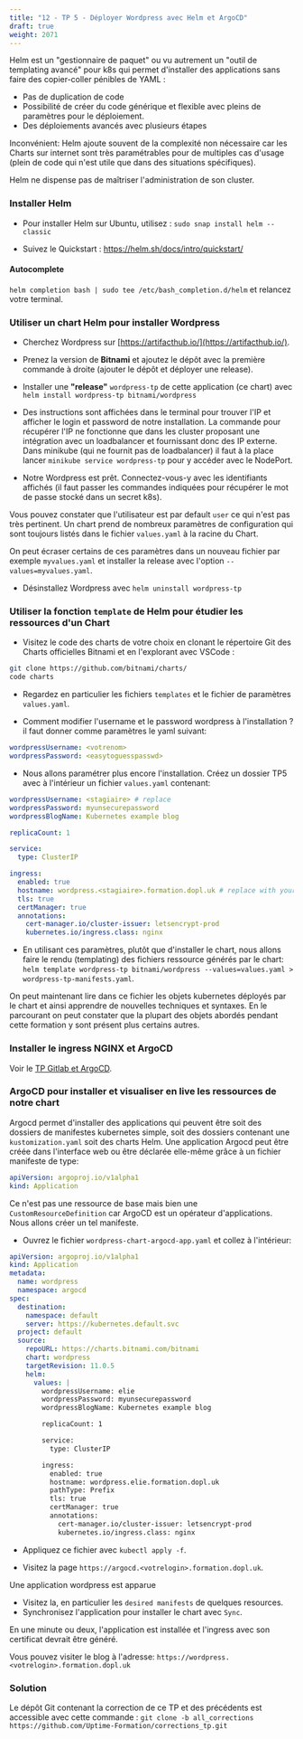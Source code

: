 ```yaml
---
title: "12 - TP 5 - Déployer Wordpress avec Helm et ArgoCD"
draft: true
weight: 2071
---
```


Helm est un "gestionnaire de paquet" ou vu autrement un "outil de templating avancé" pour k8s qui permet d'installer des applications sans faire des copier-coller pénibles de YAML :

- Pas de duplication de code
- Possibilité de créer du code générique et flexible avec pleins de paramètres pour le déploiement.
- Des déploiements avancés avec plusieurs étapes

Inconvénient: Helm ajoute souvent de la complexité non nécessaire car les Charts sur internet sont très paramétrables pour de multiples cas d'usage (plein de code qui n'est utile que dans des situations spécifiques).

Helm ne dispense pas de maîtriser l'administration de son cluster.

### Installer Helm

- Pour installer Helm sur Ubuntu, utilisez : `sudo snap install helm --classic`

- Suivez le Quickstart : <https://helm.sh/docs/intro/quickstart/>

#### Autocomplete

`helm completion bash | sudo tee /etc/bash_completion.d/helm` et relancez votre terminal.

### Utiliser un chart Helm pour installer Wordpress

- Cherchez Wordpress sur [https://artifacthub.io/](https://artifacthub.io/).

- Prenez la version de **Bitnami** et ajoutez le dépôt avec la première commande à droite (ajouter le dépôt et déployer une release).

- Installer une **"release"** `wordpress-tp` de cette application (ce chart) avec `helm install wordpress-tp bitnami/wordpress`

- Des instructions sont affichées dans le terminal pour trouver l'IP et afficher le login et password de notre installation. La commande pour récupérer l'IP ne fonctionne que dans les cluster proposant une intégration avec un loadbalancer et fournissant donc des IP externe. Dans minikube (qui ne fournit pas de loadbalancer) il faut à la place lancer `minikube service wordpress-tp` pour y accéder avec le NodePort.

- Notre Wordpress est prêt. Connectez-vous-y avec les identifiants affichés (il faut passer les commandes indiquées pour récupérer le mot de passe stocké dans un secret k8s).

Vous pouvez constater que l'utilisateur est par default `user` ce qui n'est pas très pertinent. Un chart prend de nombreux paramètres de configuration qui sont toujours listés dans le fichier `values.yaml` à la racine du Chart.

On peut écraser certains de ces paramètres dans un nouveau fichier par exemple `myvalues.yaml` et installer la release avec l'option `--values=myvalues.yaml`.

<!-- Nous allons faire cela avec Argocd à la place de la CLI helm. -->

- Désinstallez Wordpress avec `helm uninstall wordpress-tp`

### Utiliser la fonction `template` de Helm pour étudier les ressources d'un Chart

- Visitez le code des charts de votre choix en clonant le répertoire Git des Charts officielles Bitnami et en l'explorant avec VSCode :

```bash
git clone https://github.com/bitnami/charts/
code charts
```

- Regardez en particulier les fichiers `templates` et le fichier de paramètres `values.yaml`.

- Comment modifier l'username et le password wordpress à l'installation ? il faut donner comme paramètres le yaml suivant:

```yaml
wordpressUsername: <votrenom>
wordpressPassword: <easytoguesspasswd>
```

- Nous allons paramétrer plus encore l'installation. Créez un dossier TP5 avec à l'intérieur un fichier `values.yaml` contenant:

```yaml
wordpressUsername: <stagiaire> # replace
wordpressPassword: myunsecurepassword
wordpressBlogName: Kubernetes example blog

replicaCount: 1

service:
  type: ClusterIP

ingress:
  enabled: true
  hostname: wordpress.<stagiaire>.formation.dopl.uk # replace with your hostname pointing on the cluster ingress loadbalancer IP
  tls: true
  certManager: true
  annotations:
    cert-manager.io/cluster-issuer: letsencrypt-prod
    kubernetes.io/ingress.class: nginx
```

- En utilisant ces paramètres, plutôt que d'installer le chart, nous allons faire le rendu (templating) des fichiers ressource générés par le chart: `helm template wordpress-tp bitnami/wordpress --values=values.yaml > wordpress-tp-manifests.yaml`.

On peut maintenant lire dans ce fichier les objets kubernetes déployés par le chart et ainsi apprendre de nouvelles techniques et syntaxes. En le parcourant on peut constater que la plupart des objets abordés pendant cette formation y sont présent plus certains autres.

### Installer le ingress NGINX et ArgoCD

Voir le [TP Gitlab et ArgoCD](../tp_opt_k8s_gitlab_argocd_cicd).

<!-- Cette partie requiert d'avoir installé k3s sur votre machine de formation (ou sur un autre VPS ubuntu 20.04 min 8Go de RAM) comme indiqué dans le TP1 section 3e méthode d'installation.

- Pour bien effectuer l'installation sur notre cluster k3s (et pas dans minikube ou sur un cluster loué) lancez:

- `minikube stop`

`kubectl config use-context default` ou `kubectl config use-context k3s` puis `kubectl get nodes` pour vérifier.

Argocd est une solution de "Continuous Delivery" dédiée au **GitOps** avec Kubernetes. Elle fourni une interface assez géniale pour détecter et monitorer les ressources d'un cluster. En particulier pour visualiser les charts Helm déployés.

ArgoCD s'installe grâce à une série de manifestes Kubernetes. Pour récupérer ces manifestes d'installation nous allons utiliser git et le dépôt de correction : `cd ~/Desktop && git clone -b argocd_installation https://github.com/Uptime-Formation/corrections_tp.git argocd_installation`.

Cette installation comporte plusieurs étapes qui doivent être exécutées dans l'ordre et en vérifiant s'il n'y a pas d'erreurs à chaque étape.

- Pour être sur d'installer argocd sur notre cluster k3s lancez: `kubectl config use-context default` puis `kubectl get nodes` pour vérifier.
- Les resources Kubernetes d'installation sont dans le dossier cloné précédemment et la partie kubernetes: `cd ~/Desktop/argocd_installation/kubernetes`
- Commençons par créer quelques namespaces (`argocd` et `cert-manager`) pour installer nos différentes applications: `kubectl apply -f argocd-kluster/namespaces.yaml`
- Puis installation de l'ingress controller nginx dans le namespace `kube-system`: `kubectl apply -n kube-system -f argocd-kluster/ingress-nginx`
- Dans Lens vérifiez que le pod `ingress-nginx-controller-xxx` est bien lancé (vert)

Ensuite installons l'application cert-manager qui permet de générer **automatiquement** des certificats TLS pour nos applications web HTTPS (notamment avec letsencrypt et ACME). Argocd à une interface web qui nécessite un accès https.

- Lancez : `kubectl apply -f argocd-kluster/cert-manager/cert-manager-manifests.yaml`.
- Créons également les **"Issuers"** c'est à dire les composants qui vont permettre d'émettre des certificats avec la commande: `kubectl apply -n cert-manager -f argocd-kluster/cert-manager/issuers`.

Vos serveurs VNC qui sont aussi désormais des clusters k3s ont déjà deux sous-domaines configurés: `<votrelogin>.formation.dopl.uk` et `*.<votrelogin>.formation.dopl.uk`. Le sous domaine `argocd.<login>.formation.dopl.uk` pointe donc déjà sur le serveur (Wildcard DNS). Celà va permettre à `cert-manager` de créer automatiquement un `ACME HTTP Challenge` pour enregistrer un certificat TLS.

- Dans le fichier `argocd-kluster/argocd/argocd-ingress.yaml`, changez `<yourname>` par votre nom (le login guacamole) pour configurer l'ingress sur le nom de domaine de votre cluster personnel.

- Ensuite installez **ArgoCD** avec la commande: `kubectl apply -f argocd-kluster/argocd/manifests -n argocd`
- Enfin `kubectl apply -f argocd-kluster/argocd/argocd-ingress.yaml`

- Affichez les ingress du namespace argocd: il devrait y avoir 2 ingress pendant un moment (car le http challenge implique un ingress temporaire) puis un seul celui de l'interface web de argocd. Vous pouvez également vérifier que le certificat est ready avec : `kubectl get certificates -n argocd`. -->

### ArgoCD pour installer et visualiser en live les ressources de notre chart

Argocd permet d'installer des applications qui peuvent être soit des dossiers de manifestes kubernetes simple, soit des dossiers contenant une `kustomization.yaml` soit des charts Helm. Une application Argocd peut être créée dans l'interface web ou être déclarée elle-même grâce à un fichier manifeste de type:

```yaml
apiVersion: argoproj.io/v1alpha1
kind: Application
```

Ce n'est pas une ressource de base mais bien une `CustomResourceDefinition` car ArgoCD est un opérateur d'applications. Nous allons créer un tel manifeste.

- Ouvrez le fichier `wordpress-chart-argocd-app.yaml` et collez à l'intérieur:

```yaml
apiVersion: argoproj.io/v1alpha1
kind: Application
metadata:
  name: wordpress
  namespace: argocd
spec:
  destination:
    namespace: default
    server: https://kubernetes.default.svc
  project: default
  source:
    repoURL: https://charts.bitnami.com/bitnami
    chart: wordpress
    targetRevision: 11.0.5
    helm:
      values: |
        wordpressUsername: elie
        wordpressPassword: myunsecurepassword
        wordpressBlogName: Kubernetes example blog

        replicaCount: 1

        service:
          type: ClusterIP

        ingress:
          enabled: true
          hostname: wordpress.elie.formation.dopl.uk
          pathType: Prefix
          tls: true
          certManager: true
          annotations:
            cert-manager.io/cluster-issuer: letsencrypt-prod
            kubernetes.io/ingress.class: nginx
```

- Appliquez ce fichier avec `kubectl apply -f`.

- Visitez la page `https://argocd.<votrelogin>.formation.dopl.uk`.

Une application wordpress est apparue

- Visitez la, en particulier les `desired manifests` de quelques resources.
- Synchronisez l'application pour installer le chart avec `Sync`.

En une minute ou deux, l'application est installée et l'ingress avec son certificat devrait être généré.

Vous pouvez visiter le blog à l'adresse: `https://wordpress.<votrelogin>.formation.dopl.uk`

### Solution

Le dépôt Git contenant la correction de ce TP et des précédents est accessible avec cette commande : `git clone -b all_corrections https://github.com/Uptime-Formation/corrections_tp.git`
